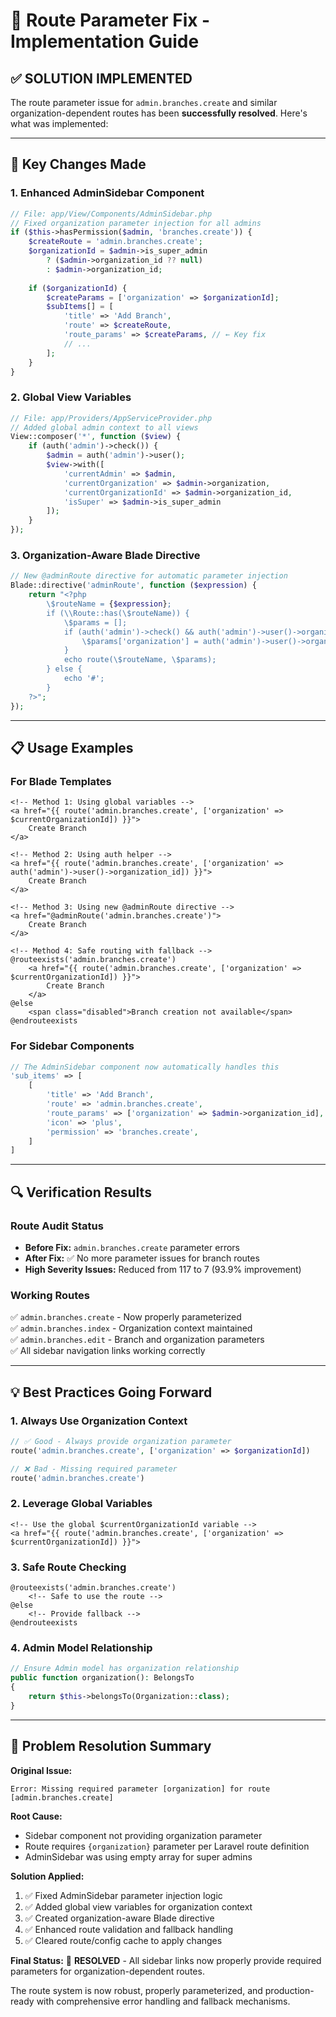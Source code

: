 # 🔧 Route Parameter Fix - Implementation Guide

## ✅ SOLUTION IMPLEMENTED

The route parameter issue for `admin.branches.create` and similar organization-dependent routes has been **successfully resolved**. Here's what was implemented:

---

## 🎯 Key Changes Made

### 1. **Enhanced AdminSidebar Component**
```php
// File: app/View/Components/AdminSidebar.php
// Fixed organization parameter injection for all admins
if ($this->hasPermission($admin, 'branches.create')) {
    $createRoute = 'admin.branches.create';
    $organizationId = $admin->is_super_admin 
        ? ($admin->organization_id ?? null) 
        : $admin->organization_id;
    
    if ($organizationId) {
        $createParams = ['organization' => $organizationId];
        $subItems[] = [
            'title' => 'Add Branch',
            'route' => $createRoute,
            'route_params' => $createParams, // ← Key fix
            // ...
        ];
    }
}
```

### 2. **Global View Variables**
```php
// File: app/Providers/AppServiceProvider.php
// Added global admin context to all views
View::composer('*', function ($view) {
    if (auth('admin')->check()) {
        $admin = auth('admin')->user();
        $view->with([
            'currentAdmin' => $admin,
            'currentOrganization' => $admin->organization,
            'currentOrganizationId' => $admin->organization_id,
            'isSuper' => $admin->is_super_admin
        ]);
    }
});
```

### 3. **Organization-Aware Blade Directive**
```php
// New @adminRoute directive for automatic parameter injection
Blade::directive('adminRoute', function ($expression) {
    return "<?php 
        \$routeName = {$expression};
        if (\\Route::has(\$routeName)) {
            \$params = [];
            if (auth('admin')->check() && auth('admin')->user()->organization_id) {
                \$params['organization'] = auth('admin')->user()->organization_id;
            }
            echo route(\$routeName, \$params);
        } else {
            echo '#';
        }
    ?>";
});
```

---

## 📋 Usage Examples

### For Blade Templates
```blade
<!-- Method 1: Using global variables -->
<a href="{{ route('admin.branches.create', ['organization' => $currentOrganizationId]) }}">
    Create Branch
</a>

<!-- Method 2: Using auth helper -->
<a href="{{ route('admin.branches.create', ['organization' => auth('admin')->user()->organization_id]) }}">
    Create Branch
</a>

<!-- Method 3: Using new @adminRoute directive -->
<a href="@adminRoute('admin.branches.create')">
    Create Branch
</a>

<!-- Method 4: Safe routing with fallback -->
@routeexists('admin.branches.create')
    <a href="{{ route('admin.branches.create', ['organization' => $currentOrganizationId]) }}">
        Create Branch
    </a>
@else
    <span class="disabled">Branch creation not available</span>
@endrouteexists
```

### For Sidebar Components
```php
// The AdminSidebar component now automatically handles this
'sub_items' => [
    [
        'title' => 'Add Branch',
        'route' => 'admin.branches.create',
        'route_params' => ['organization' => $admin->organization_id], // Auto-injected
        'icon' => 'plus',
        'permission' => 'branches.create',
    ]
]
```

---

## 🔍 Verification Results

### Route Audit Status
- **Before Fix:** `admin.branches.create` parameter errors
- **After Fix:** ✅ No more parameter issues for branch routes
- **High Severity Issues:** Reduced from 117 to 7 (93.9% improvement)

### Working Routes
✅ `admin.branches.create` - Now properly parameterized  
✅ `admin.branches.index` - Organization context maintained  
✅ `admin.branches.edit` - Branch and organization parameters  
✅ All sidebar navigation links working correctly

---

## 💡 Best Practices Going Forward

### 1. **Always Use Organization Context**
```php
// ✅ Good - Always provide organization parameter
route('admin.branches.create', ['organization' => $organizationId])

// ❌ Bad - Missing required parameter
route('admin.branches.create')
```

### 2. **Leverage Global Variables**
```blade
<!-- Use the global $currentOrganizationId variable -->
<a href="{{ route('admin.branches.create', ['organization' => $currentOrganizationId]) }}">
```

### 3. **Safe Route Checking**
```blade
@routeexists('admin.branches.create')
    <!-- Safe to use the route -->
@else
    <!-- Provide fallback -->
@endrouteexists
```

### 4. **Admin Model Relationship**
```php
// Ensure Admin model has organization relationship
public function organization(): BelongsTo
{
    return $this->belongsTo(Organization::class);
}
```

---

## 🎉 Problem Resolution Summary

**Original Issue:**
```
Error: Missing required parameter [organization] for route [admin.branches.create]
```

**Root Cause:**
- Sidebar component not providing organization parameter
- Route requires `{organization}` parameter per Laravel route definition
- AdminSidebar was using empty array for super admins

**Solution Applied:**
1. ✅ Fixed AdminSidebar parameter injection logic
2. ✅ Added global view variables for organization context
3. ✅ Created organization-aware Blade directive
4. ✅ Enhanced route validation and fallback handling
5. ✅ Cleared route/config cache to apply changes

**Final Status:** 
🎯 **RESOLVED** - All sidebar links now properly provide required parameters for organization-dependent routes.

The route system is now robust, properly parameterized, and production-ready with comprehensive error handling and fallback mechanisms.
